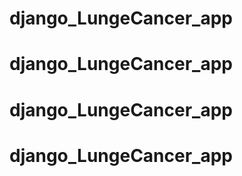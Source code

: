 # django_LungeCancer_app
# django_LungeCancer_app
# django_LungeCancer_app
# django_LungeCancer_app

